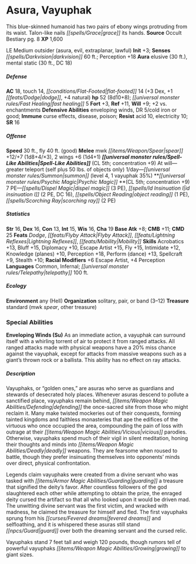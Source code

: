 ﻿---
cssclass: [monsters]
title1: Asura, Vayuphak
desc_short: This blue-skinned humanoid has two pairs of ebony wings protruding from
  its waist. Talon-like nails grace its hands.
title2: Vayuphak
CR: 5
sources:
- name: Occult Bestiary
  page: 8
  link: http://paizo.com/products/btpy9g21?Pathfinder-Campaign-Setting-Occult-Bestiary
XP: 1600
alignment: LE
size: Medium
type: outsider
subtypes:
- asura
- evil
- extraplanar
- lawful
initiative:
  bonus: 3
senses:
  darkvision: 60
auras:
- name: elusive
  radius: 30
- name: mental static
  radius: 30
  DC: 18
AC:
  AC: 18
  touch: 14
  flat_footed: 14
  components:
    dex: 3
    dodge: 1
    natural: 4
HP:
  HP: 52
  long: 8d10+8
  fast_healing: 5
saves:
  fort: 3
  ref: 11
  will: 9
  other: +2 vs. enchantments
defensive_abilities:
- enveloping winds
- DR 5/cold iron or good
immunities:
- curse effects
- disease
- poison
resistances:
  acid: 10
  electricity: 10
SR: 16
speeds:
  base: 30
  fly: 40
  fly_maneuverability: good
attacks:
  melee:
  - - text: mwk spear +12/+7 (1d8+4/×3)
      entries:
      - - damage: 1d8+4
          crit_multiplier: 3
      attack: mwk spear
      bonus:
      - 12
      - 7
    - text: 2 wings +6 (1d4+1)
      entries:
      - - damage: 1d4+1
      count: 2
      attack: wings
      bonus:
      - 6
spell_like_abilities:
  entries:
  - name: greater teleport
    source: default
    freq: At will
    other: self plus 50 lbs. of objects only
  - name: summon
    source: default
    freq: 1/day
    level: 4
    summons:
    - name: vayuphak
      amount: 1
      chance: 35%
  sources:
  - name: default
    CL: 5
    concentration: 9
psychic_magic:
  entries:
  - name: dispel magic
    PE: 3
  - superscripts:
    - OA
    name: id insinuation I
    PE: 2
    DC: 16
  - superscripts:
    - OA
    name: object reading
    PE: 1
  - name: scorching ray
    PE: 2
  sources:
  - name: default
    CL: 5
    concentration: 9
  PE: 7
ability_scores:
  STR: 16
  DEX: 16
  CON: 13
  INT: 15
  WIS: 16
  CHA: 19
BAB: 8
CMB: 11
CMD: 25
feats:
- name: Dodge
- name: Flyby Attack
- name: Lightning Reflexes
- name: Mobility
skills:
  Acrobatics: 13
  Bluff: 15
  Diplomacy: 10
  Escape Artist: 15
  Fly: 15
  Intimidate: 12
  Knowledge (planes): 10
  Perception: 18
  Perform (dance): 13
  Spellcraft: 9
  Stealth: 10
  _racial_mods:
    Escape Artist:
      _: 6
    Perception:
      _: 4
languages:
- Common
- Infernal
- telepathy 100 ft.
ecology:
  environment: any (Hell)
  organization: solitary, pair, or band (3-12)
  treasure_type: standard
  treasure:
  - mwk spear
  - other treasure
special_abilities:
  Enveloping Winds (Su): As an immediate action, a vayuphak can surround itself with
    a whirling torrent of air to protect it from ranged attacks. All ranged attacks
    made with physical weapons have a 20% miss chance against the vayuphak, except
    for attacks from massive weapons such as a giant's thrown rock or a ballista.
    This ability has no effect on ray attacks.
desc_long: |-
  Vayuphaks, or “golden ones,” are asuras who serve as guardians and stewards of desecrated holy places. Whenever asuras descend to pollute a sanctified place, vayuphaks remain behind, defending the once-sacred site from those who might reclaim it. Many make twisted mockeries out of their conquests, forming tainted kingdoms and faithless monasteries that ape the edifices of the virtuous who once occupied the area, compounding the pain of loss with outrage at their vicious parodies. Otherwise, vayuphaks spend much of their vigil in silent meditation, honing their thoughts and minds into deadly weapons. They are fearsome when roused to battle, though they prefer insinuating themselves into opponents' minds over direct, physical confrontation.

  Legends claim vayuphaks were created from a divine servant who was tasked with guarding a treasure that signified the deity's favor. After countless followers of the god slaughtered each other while attempting to obtain the prize, the enraged deity cursed the artifact so that all who looked upon it would be driven mad. The unwitting divine servant was the first victim, and wracked with madness, he claimed the treasure for himself and fled. The first vayuphaks sprung from his fevered dreams and selfloathing, and it is whispered these asuras still stand guard over both the dreaming servant and the cursed relic.

  Vayuphaks stand 7 feet tall and weigh 120 pounds, though rumors tell of powerful vayuphaks growing to giant sizes.

---

# Asura, Vayuphak
This blue-skinned humanoid has two pairs of ebony wings protruding from its waist. Talon-like nails _[[spells/Grace|grace]]_ its hands.
**Source** Occult Bestiary pg. 8
**XP** 1,600

LE Medium outsider (asura, evil, extraplanar, lawful)
**Init** +3; **Senses** _[[spells/Darkvision|darkvision]]_ 60 ft.; Perception +18
**Aura** elusive (30 ft.), mental static (30 ft., DC 18)

##### Defense

**AC** 18, touch 14, _[[conditions/Flat-Footed|flat-footed]]_ 14 (+3 Dex, +1 _[[feats/Dodge|dodge]]_, +4 natural)
**hp** 52 (8d10+8); _[[universal monster rules/Fast Healing|fast healing]]_ 5
**Fort** +3, **Ref** +11, **Will** +9; +2 vs. enchantments
**Defensive Abilities** enveloping winds, DR 5/cold iron or good; **Immune** curse effects, disease, poison; **Resist** acid 10, electricity 10; **SR** 16

##### Offense
**Speed** 30 ft., fly 40 ft. (good)
**Melee** mwk _[[items/Weapon/Spear|spear]]_ +12/+7 (1d8+4/×3), 2 wings +6 (1d4+1)
**_[[universal monster rules/Spell-Like Abilities|Spell-Like Abilities]]_** (CL 5th; concentration +9)
At will—greater teleport (self plus 50 lbs. of objects only)
1/day—_[[universal monster rules/Summon|summon]]_ (level 4, 1 vayuphak 35%)
**_[[universal monster rules/Psychic Magic|Psychic Magic]]_ **(CL 5th; concentration +9)
7 PE—_[[spells/Dispel Magic|dispel magic]]_ (3 PE), _[[spells/Id Insinuation I|id insinuation I]]_ (2 PE, DC 16), _[[spells/Object Reading|object reading]]_ (1 PE), _[[spells/Scorching Ray|scorching ray]]_ (2 PE)

##### Statistics
**Str** 16, **Dex** 16, **Con** 13, **Int** 15, **Wis** 16, **Cha** 19
**Base Atk** +8; **CMB** +11; **CMD** 25
**Feats** _Dodge_, _[[feats/Flyby Attack|Flyby Attack]]_, _[[feats/Lightning Reflexes|Lightning Reflexes]]_, _[[feats/Mobility|Mobility]]_
**Skills** Acrobatics +13, Bluff +15, Diplomacy +10, Escape Artist +15, Fly +15, Intimidate +12, Knowledge (planes) +10, Perception +18, Perform (dance) +13, Spellcraft +9, Stealth +10; **Racial Modifiers** +6 Escape Artist, +4 Perception
**Languages** Common, Infernal; _[[universal monster rules/Telepathy|telepathy]]_ 100 ft.

##### Ecology

**Environment** any (Hell)
**Organization** solitary, pair, or band (3–12)
**Treasure** standard (mwk _spear_, other treasure)

### Special Abilities

**Enveloping Winds (Su)** As an immediate action, a vayuphak can surround itself with a whirling torrent of air to protect it from ranged attacks. All ranged attacks made with physical weapons have a 20% miss chance against the vayuphak, except for attacks from massive weapons such as a giant’s thrown rock or a ballista. This ability has no effect on ray attacks.

##### Description

Vayuphaks, or “golden ones,” are asuras who serve as guardians and stewards of desecrated holy places. Whenever asuras descend to pollute a sanctified place, vayuphaks remain behind, _[[items/Weapon Magic Abilities/Defending|defending]]_ the once-sacred site from those who might reclaim it. Many make twisted mockeries out of their conquests, forming tainted kingdoms and faithless monasteries that ape the edifices of the virtuous who once occupied the area, compounding the pain of loss with outrage at their _[[items/Weapon Magic Abilities/Vicious|vicious]]_ parodies. Otherwise, vayuphaks spend much of their vigil in silent meditation, honing their thoughts and minds into _[[items/Weapon Magic Abilities/Deadly|deadly]]_ weapons. They are fearsome when roused to battle, though they prefer insinuating themselves into opponents’ minds over direct, physical confrontation.

Legends claim vayuphaks were created from a divine servant who was tasked with _[[items/Armor Magic Abilities/Guarding|guarding]]_ a treasure that signified the deity’s favor. After countless followers of the god slaughtered each other while attempting to obtain the prize, the enraged deity cursed the artifact so that all who looked upon it would be driven mad. The unwitting divine servant was the first victim, and wracked with madness, he claimed the treasure for himself and fled. The first vayuphaks sprung from his _[[curses/Fevered dreams|fevered dreams]]_ and selfloathing, and it is whispered these asuras still stand _[[npcs/Guard|guard]]_ over both the dreaming servant and the cursed relic.

Vayuphaks stand 7 feet tall and weigh 120 pounds, though rumors tell of powerful vayuphaks _[[items/Weapon Magic Abilities/Growing|growing]]_ to giant sizes.